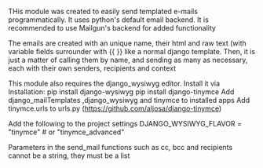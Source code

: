 THis module was created to easily send templated e-mails programmatically. It uses python's default email backend. It is recommended to use Mailgun's backend for added functionality

The emails are created with an unique name, their html and raw text (with variable fields surrounder with {{ }} like a normal django template. Then, it is just a matter of calling them by name, and sending as many as necessary, each with their own senders, recipients and context

This module also requires the django_wysiwyg editor. Install it via
Installation:
pip install django-wysiwyg
pip install django-tinymce
Add django_mailTemplates ,django_wysiwyg and tinymce to installed apps
Add tinymce.urls to urls.py (https://github.com/aljosa/django-tinymce)

Add the following to the project settings
DJANGO_WYSIWYG_FLAVOR = "tinymce"    # or "tinymce_advanced"

Parameters in the send_mail functions such as cc, bcc and recipients cannot be a string, they must be a list
